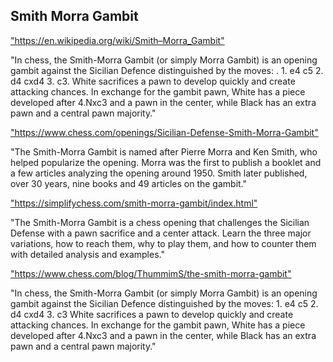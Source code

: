 <h2>Smith Morra Gambit</h2>
<p><a href="https://en.wikipedia.org/wiki/Smith–Morra_Gambit">"https://en.wikipedia.org/wiki/Smith–Morra_Gambit"</a></p>

<p>"In chess, the Smith-Morra Gambit (or simply Morra Gambit) is an opening gambit against the Sicilian Defence distinguished by the moves: . 1. e4 c5 2. d4 cxd4 3. c3. White sacrifices a pawn to develop quickly and create attacking chances. In exchange for the gambit pawn, White has a piece developed after 4.Nxc3 and a pawn in the center, while Black has an extra pawn and a central pawn majority." </p>

<p><a href="https://www.chess.com/openings/Sicilian-Defense-Smith-Morra-Gambit">"https://www.chess.com/openings/Sicilian-Defense-Smith-Morra-Gambit"</a></p>

<p>"The Smith-Morra Gambit is named after Pierre Morra and Ken Smith, who helped popularize the opening. Morra was the first to publish a booklet and a few articles analyzing the opening around 1950. Smith later published, over 30 years, nine books and 49 articles on the gambit." </p>

<p><a href="https://simplifychess.com/smith-morra-gambit/index.html">"https://simplifychess.com/smith-morra-gambit/index.html"</a></p>

<p>"The Smith-Morra Gambit is a chess opening that challenges the Sicilian Defense with a pawn sacrifice and a center attack. Learn the three major variations, how to reach them, why to play them, and how to counter them with detailed analysis and examples." </p>

<p><a href="https://www.chess.com/blog/ThummimS/the-smith-morra-gambit">"https://www.chess.com/blog/ThummimS/the-smith-morra-gambit"</a></p>

<p>"In chess, the Smith-Morra Gambit (or simply Morra Gambit) is an opening gambit against the Sicilian Defence distinguished by the moves: 1. e4 c5 2. d4 cxd4 3. c3 White sacrifices a pawn to develop quickly and create attacking chances. In exchange for the gambit pawn, White has a piece developed after 4.Nxc3 and a pawn in the center, while Black has an extra pawn and a central pawn majority." </p>

